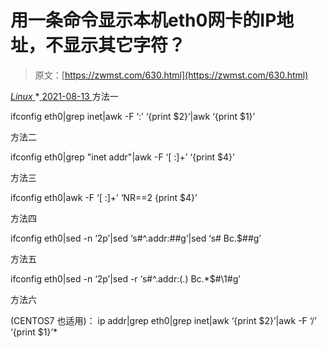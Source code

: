 <!--yml
category: 未分类
date: 0001-01-01 00:00:00
-->

# 用一条命令显示本机eth0网卡的IP地址，不显示其它字符？

> 原文：[https://zwmst.com/630.html](https://zwmst.com/630.html)

   [ *Linux* ](https://zwmst.com/linux)*[ <time datetime="2021-08-14T07:41:26+08:00"> 2021-08-13 </time> ](https://zwmst.com/630.html)  方法一

ifconfig eth0|grep inet|awk -F ‘:’ ‘{print $2}’|awk ‘{print $1}’

方法二

ifconfig eth0|grep "inet addr"|awk -F ‘[ :]+’ ‘{print $4}’

方法三

ifconfig eth0|awk -F ‘[ :]+’ ‘NR==2 {print $4}’

方法四

ifconfig eth0|sed -n ‘2p’|sed ‘s#^.addr:##g’|sed ‘s# Bc.$##g’

方法五

ifconfig eth0|sed -n ‘2p’|sed -r ‘s#^.addr:(.) Bc.*$#\1#g’

方法六

(CENTOS7 也适用)： ip addr|grep eth0|grep inet|awk ‘{print $2}’|awk -F ‘/’ ‘{print $1}’*